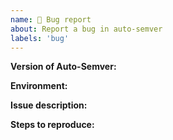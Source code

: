 ```yaml
---
name: 🐞 Bug report
about: Report a bug in auto-semver
labels: 'bug'
---
```


**Version of Auto-Semver:**

<!--  x.x.x  -->

**Environment:**

<!-- Docker/Windows/CentOS -->

**Issue description:**

<!-- Clear description of the issue you are seeing. -->

**Steps to reproduce:**

<!-- Give others an idea on how you can replicate the issue. -->